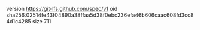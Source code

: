 version https://git-lfs.github.com/spec/v1
oid sha256:02514fe43f04890a38ffaa5d38f0ebc236efa46b606caac608fd3cc84d1c4285
size 711
